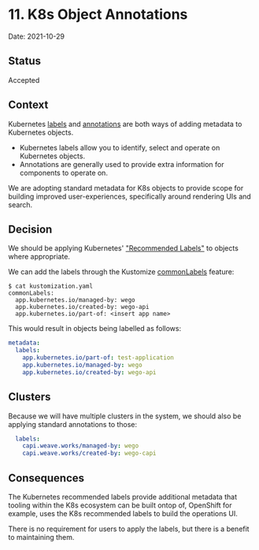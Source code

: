 # 11. K8s Object Annotations

Date: 2021-10-29

## Status

Accepted

## Context

Kubernetes [labels](https://kubernetes.io/docs/concepts/overview/working-with-objects/labels/) and [annotations](https://kubernetes.io/docs/concepts/overview/working-with-objects/annotations/) are both ways of adding metadata to Kubernetes objects.

 * Kubernetes labels allow you to identify, select and operate on Kubernetes objects.
 * Annotations are generally used to provide extra information for components to
   operate on.

We are adopting standard metadata for K8s objects to provide scope for building
improved user-experiences, specifically around rendering UIs and search.

## Decision

We should be applying Kubernetes' ["Recommended Labels"](https://kubernetes.io/docs/concepts/overview/working-with-objects/common-labels/) to objects where
appropriate.

We can add the labels through the Kustomize [commonLabels](https://kubernetes.io/docs/tasks/manage-kubernetes-objects/kustomization/#kustomize-feature-list) feature:

```shell
$ cat kustomization.yaml
commonLabels:
  app.kubernetes.io/managed-by: wego
  app.kubernetes.io/created-by: wego-api
  app.kubernetes.io/part-of: <insert app name>
```

This would result in objects being labelled as follows:

```yaml
metadata:
  labels:
    app.kubernetes.io/part-of: test-application
    app.kubernetes.io/managed-by: wego
    app.kubernetes.io/created-by: wego-api
```

## Clusters

Because we will have multiple clusters in the system, we should also be applying
standard annotations to those:

```yaml
  labels:
    capi.weave.works/managed-by: wego
    capi.weave.works/created-by: wego-capi
```

## Consequences

The Kubernetes recommended labels provide additional metadata that tooling
within the K8s ecosystem can be built ontop of, OpenShift for example, uses the
K8s recommended labels to build the operations UI.

There is no requirement for users to apply the labels, but there is a benefit to
maintaining them.
